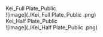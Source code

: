 <br/>Kei_Full Plate_Public <br/>![image](./Kei_Full Plate_Public .png)<br/>Kei_Half Plate_Public <br/>![image](./Kei_Half Plate_Public .png)
